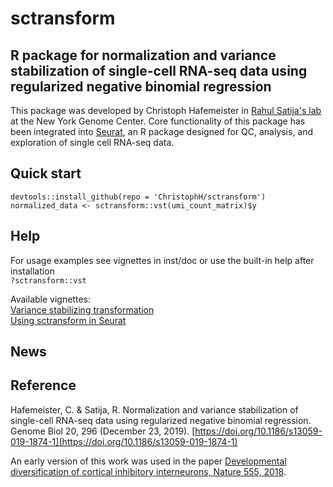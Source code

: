 # sctransform
## R package for normalization and variance stabilization of single-cell RNA-seq data using regularized negative binomial regression

This package was developed by Christoph Hafemeister in [Rahul Satija's lab](https://satijalab.org/) at the New York Genome Center. Core functionality of this package has been integrated into [Seurat](https://satijalab.org/seurat/), an R package designed for QC, analysis, and exploration of single cell RNA-seq data.

## Quick start
`devtools::install_github(repo = 'ChristophH/sctransform')`  
`normalized_data <- sctransform::vst(umi_count_matrix)$y`

## Help
For usage examples see vignettes in inst/doc or use the built-in help after installation  
`?sctransform::vst`  

Available vignettes:  
[Variance stabilizing transformation](https://rawgit.com/ChristophH/sctransform/master/inst/doc/variance_stabilizing_transformation.html)  
[Using sctransform in Seurat](https://rawgit.com/ChristophH/sctransform/master/inst/doc/seurat.html)  

## News


## Reference
Hafemeister, C. & Satija, R. Normalization and variance stabilization of single-cell RNA-seq data using regularized negative binomial regression. Genome Biol 20, 296 (December 23, 2019). [https://doi.org/10.1186/s13059-019-1874-1](https://doi.org/10.1186/s13059-019-1874-1)

An early version of this work was used in the paper [Developmental diversification of cortical inhibitory interneurons, Nature 555, 2018](https://github.com/ChristophH/in-lineage).
